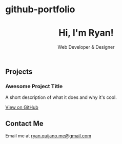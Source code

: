 # github-portfolio
<!DOCTYPE html>
<html lang="en">
<head>
  <meta charset="UTF-8" />
  <meta name="viewport" content="width=device-width, initial-scale=1.0" />
  <title>Ryan's Portfolio</title>
  <link rel="stylesheet" href="style.css" />
</head>
<body>
  <header>
    <h1>Hi, I'm Ryan!</h1>
    <p>Web Developer & Designer</p>
  </header>

  <section id="projects">
    <h2>Projects</h2>
    <div class="project">
      <h3>Awesome Project Title</h3>
      <p>A short description of what it does and why it's cool.</p>
      <a href="#">View on GitHub</a>
    </div>
    <!-- Add more projects here -->
  </section>

  <section id="contact">
    <h2>Contact Me</h2>
    <p>Email me at <a href="mailto:ryan.quijano.me@gmail.com">ryan.quijano.me@gmail.com</a></p>
  </section>

  <script src="script.js"></script>
</body>
</html>
